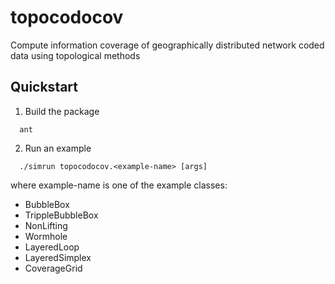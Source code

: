 # topocodocov
Compute information coverage of geographically distributed network coded data using topological methods

 Quickstart
------------

1. Build the package
```
  ant
```

2. Run an example
```
  ./simrun topocodocov.<example-name> [args]
```
where example-name is one of the example classes:
* BubbleBox
* TrippleBubbleBox
* NonLifting
* Wormhole
* LayeredLoop
* LayeredSimplex
* CoverageGrid

